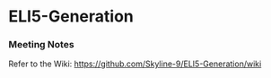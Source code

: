 # ELI5-Generation

### Meeting Notes
Refer to the Wiki: https://github.com/Skyline-9/ELI5-Generation/wiki
